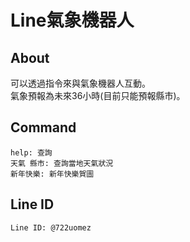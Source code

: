 ﻿# Line氣象機器人
## About  
可以透過指令來與氣象機器人互動。  
氣象預報為未來36小時(目前只能預報縣市)。
## Command  
```
help: 查詢  
天氣 縣市: 查詢當地天氣狀況  
新年快樂: 新年快樂賀圖
```
## Line ID  
```
Line ID: @722uomez
```
